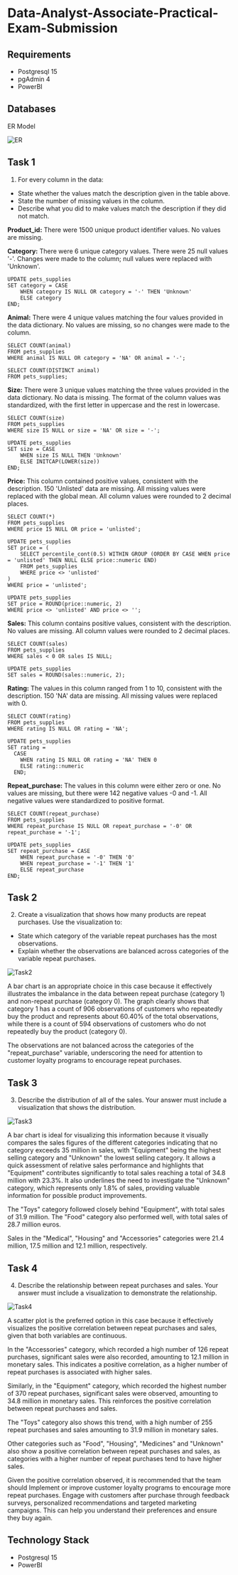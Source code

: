# Data-Analyst-Associate-Practical-Exam-Submission

## Requirements
- Postgresql 15
- pgAdmin 4
- PowerBI

## Databases
ER Model

![ER](Img/ER_model.png)

## Task 1

1. For every column in the data:
- State whether the values match the description given in the table above.
- State the number of missing values in the column.
- Describe what you did to make values match the description if they did not match.

**Product_id:** There were 1500 unique product identifier values. No values are missing.

**Category:** There were 6 unique category values. There were 25 null values '-'. Changes were made to the column; null values were replaced with 'Unknown'.
```
UPDATE pets_supplies
SET category = CASE
    WHEN category IS NULL OR category = '-' THEN 'Unknown'
    ELSE category
END;
```
**Animal:** There were 4 unique values matching the four values provided in the data dictionary. No values are missing, so no changes were made to the column.
```
SELECT COUNT(animal)
FROM pets_supplies
WHERE animal IS NULL OR category = 'NA' OR animal = '-';
```
```
SELECT COUNT(DISTINCT animal)
FROM pets_supplies;
```
**Size:** There were 3 unique values matching the three values provided in the data dictionary. No data is missing. The format of the column values was standardized, with the first letter in uppercase and the rest in lowercase.
```
SELECT COUNT(size)
FROM pets_supplies
WHERE size IS NULL or size = 'NA' OR size = '-';
```
```
UPDATE pets_supplies
SET size = CASE
    WHEN size IS NULL THEN 'Unknown'
    ELSE INITCAP(LOWER(size))
END;
```
**Price:** This column contained positive values, consistent with the description. 150 'Unlisted' data are missing. All missing values were replaced with the global mean. All column values were rounded to 2 decimal places.
```
SELECT COUNT(*)
FROM pets_supplies
WHERE price IS NULL OR price = 'unlisted';
```
```
UPDATE pets_supplies
SET price = (
    SELECT percentile_cont(0.5) WITHIN GROUP (ORDER BY CASE WHEN price = 'unlisted' THEN NULL ELSE price::numeric END)
    FROM pets_supplies
    WHERE price <> 'unlisted'
)
WHERE price = 'unlisted';
```
```
UPDATE pets_supplies
SET price = ROUND(price::numeric, 2)
WHERE price <> 'unlisted' AND price <> '';
```
**Sales:** This column contains positive values, consistent with the description. No values are missing. All column values were rounded to 2 decimal places.
```
SELECT COUNT(sales)
FROM pets_supplies
WHERE sales < 0 OR sales IS NULL;
```
```
UPDATE pets_supplies
SET sales = ROUND(sales::numeric, 2);
```
**Rating:** The values in this column ranged from 1 to 10, consistent with the description. 150 'NA' data are missing. All missing values were replaced with 0.
```
SELECT COUNT(rating)
FROM pets_supplies
WHERE rating IS NULL OR rating = 'NA';
```
```
UPDATE pets_supplies
SET rating = 
  CASE 
    WHEN rating IS NULL OR rating = 'NA' THEN 0
    ELSE rating::numeric
  END;
```
**Repeat_purchase:** The values in this column were either zero or one. No values are missing, but there were 142 negative values -0 and -1. All negative values were standardized to positive format.
```
SELECT COUNT(repeat_purchase)
FROM pets_supplies
WHERE repeat_purchase IS NULL OR repeat_purchase = '-0' OR repeat_purchase = '-1';
```
```
UPDATE pets_supplies
SET repeat_purchase = CASE 
    WHEN repeat_purchase = '-0' THEN '0'
    WHEN repeat_purchase = '-1' THEN '1'
    ELSE repeat_purchase
END;
```
## Task 2

2. Create a visualization that shows how many products are repeat purchases. Use the visualization to:
- State which category of the variable repeat purchases has the most observations.
- Explain whether the observations are balanced across categories of the variable repeat purchases.

![Task2](Img/Task2.png)

A bar chart is an appropriate choice in this case because it effectively illustrates the imbalance in the data between repeat purchase (category 1) and non-repeat purchase (category 0). The graph clearly shows that category 1 has a count of 906 observations of customers who repeatedly buy the product and represents about 60.40% of the total observations, while there is a count of 594 observations of customers who do not repeatedly buy the product (category 0).

The observations are not balanced across the categories of the "repeat_purchase" variable, underscoring the need for attention to customer loyalty programs to encourage repeat purchases. 

## Task 3

3. Describe the distribution of all of the sales. Your answer must include a visualization that shows the distribution.

![Task3](Img/Task3.png)

A bar chart is ideal for visualizing this information because it visually compares the sales figures of the different categories indicating that no category exceeds 35 million in sales, with "Equipment" being the highest selling category and "Unknown" the lowest selling category. It allows a quick assessment of relative sales performance and highlights that "Equipment" contributes significantly to total sales reaching a total of 34.8 million with 23.3%. It also underlines the need to investigate the "Unknown" category, which represents only 1.8% of sales, providing valuable information for possible product improvements.

The "Toys" category followed closely behind "Equipment", with total sales of 31.9 million. The "Food" category also performed well, with total sales of 28.7 million euros.

Sales in the "Medical", "Housing" and "Accessories" categories were 21.4 million, 17.5 million and 12.1 million, respectively.

## Task 4

4. Describe the relationship between repeat purchases and sales. Your answer must include a visualization to demonstrate the relationship.

![Task4](Img/Task4.png)

A scatter plot is the preferred option in this case because it effectively visualizes the positive correlation between repeat purchases and sales, given that both variables are continuous. 

In the "Accessories" category, which recorded a high number of 126 repeat purchases, significant sales were also recorded, amounting to 12.1 million in monetary sales. This indicates a positive correlation, as a higher number of repeat purchases is associated with higher sales.

Similarly, in the "Equipment" category, which recorded the highest number of 370 repeat purchases, significant sales were observed, amounting to 34.8 million in monetary sales. This reinforces the positive correlation between repeat purchases and sales.

The "Toys" category also shows this trend, with a high number of 255 repeat purchases and sales amounting to 31.9 million in monetary sales.

Other categories such as "Food", "Housing", "Medicines" and "Unknown" also show a positive correlation between repeat purchases and sales, as categories with a higher number of repeat purchases tend to have higher sales.

Given the positive correlation observed, it is recommended that the team should
Implement or improve customer loyalty programs to encourage more repeat purchases. 
Engage with customers after purchase through feedback surveys, personalized recommendations and targeted marketing campaigns. This can help you understand their preferences and ensure they buy again.

## Technology Stack
- Postgresql 15
- PowerBI

